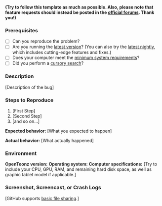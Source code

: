 **(Try to follow this template as much as possible. Also, please note that feature requests should instead be posted in the [official forums](https://groups.google.com/forum/#!categories/opentoonz_en/feature-requests). Thank you!)**

### Prerequisites

* [ ] Can you reproduce the problem?
* [ ] Are you running the [latest version](https://github.com/opentoonz/opentoonz/releases/latest)? (You can also try the [latest nightly](https://github.com/opentoonz/opentoonz/releases/tag/nightly), which includes cutting-edge features and fixes.)
* [ ] Does your computer meet the [minimum system requirements](https://opentoonz.github.io/)?
* [ ] Did you perform a [cursory search](https://github.com/opentoonz/opentoonz/issues)?

### Description

[Description of the bug]

### Steps to Reproduce

1. [First Step]
2. [Second Step]
3. [and so on...]

**Expected behavior:** [What you expected to happen]

**Actual behavior:** [What actually happened]

### Environment

**OpenToonz version:**
**Operating system:**
**Computer specifications:** [Try to include your CPU, GPU, RAM, and remaining hard disk space, as well as graphic tablet model if applicable.]

### Screenshot, Screencast, or Crash Logs

[GitHub supports [basic file sharing](https://help.github.com/articles/file-attachments-on-issues-and-pull-requests/).]